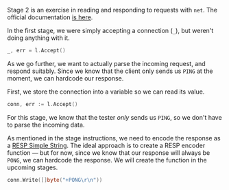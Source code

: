 Stage 2 is an exercise in reading and responding to requests with `net`. The official documentation [is here](https://pkg.go.dev/net).

In the first stage, we were simply accepting a connection (`_`), but weren't doing anything with it.

```go
_, err = l.Accept()
```

As we go further, we want to actually parse the incoming request, and respond suitably. Since we know that the 
client only sends us `PING` at the moment, we can hardcode our response.

First, we store the connection into a variable so we can read its value.

```go
conn, err := l.Accept()
```

For this stage, we know that the tester _only_ sends us `PING`, so we don't have to parse the incoming data.

As mentioned in the stage instructions, we need to encode the response as a 
[RESP Simple String](https://redis.io/docs/reference/protocol-spec/#resp-simple-strings). The ideal approach is to 
create a RESP encoder function — but for now, since we know that our response will always be `PONG`, we can hardcode 
the response. We will create the function in the upcoming stages.

```go
conn.Write([]byte("+PONG\r\n"))
```
